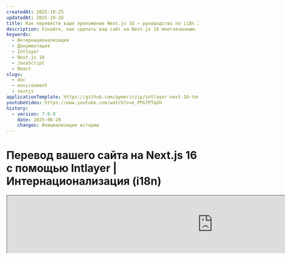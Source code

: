 ```yaml
---
createdAt: 2025-10-25
updatedAt: 2025-10-26
title: Как перевести ваше приложение Next.js 16 – руководство по i18n 2025
description: Узнайте, как сделать ваш сайт на Next.js 16 многоязычным. Следуйте документации для интернационализации (i18n) и перевода.
keywords:
  - Интернационализация
  - Документация
  - Intlayer
  - Next.js 16
  - JavaScript
  - React
slugs:
  - doc
  - environment
  - nextjs
applicationTemplate: https://github.com/aymericzip/intlayer-next-16-template
youtubeVideo: https://www.youtube.com/watch?v=e_PPG7PTqGU
history:
  - version: 7.0.0
    date: 2025-06-29
    changes: Инициализация истории
---
```


# Перевод вашего сайта на Next.js 16 с помощью Intlayer | Интернационализация (i18n)

<iframe title="Лучшее решение i18n для Next.js? Откройте для себя Intlayer" class="m-auto aspect-[16/9] w-full overflow-hidden rounded-lg border-0" allow="autoplay; gyroscope;" loading="lazy" width="1080" height="auto" src="https://www.youtube.com/embed/e_PPG7PTqGU?autoplay=0&amp;origin=http://intlayer.org&amp;controls=0&amp;rel=1"/>

Смотрите [Шаблон приложения](https://github.com/aymericzip/intlayer-next-16-template) на GitHub.

## Что такое Intlayer?

**Intlayer** — это инновационная, открытая библиотека интернационализации (i18n), разработанная для упрощения поддержки многоязычности в современных веб-приложениях. Intlayer бесшовно интегрируется с последним фреймворком **Next.js 16**, включая его мощный **App Router**. Она оптимизирована для работы с **Server Components** для эффективного рендеринга и полностью совместима с [**Turbopack**](https://nextjs.org/docs/architecture/turbopack).

С помощью Intlayer вы можете:

- **Легко управлять переводами** с использованием декларативных словарей на уровне компонентов.
- **Динамически локализовать метаданные**, маршруты и контент.
- **Получать доступ к переводам как в клиентских, так и в серверных компонентах**.
- **Обеспечить поддержку TypeScript** с автогенерируемыми типами, улучшая автодополнение и обнаружение ошибок.
- **Воспользуйтесь расширенными возможностями**, такими как динамическое определение и переключение локали.

> Intlayer совместим с Next.js 12, 13, 14 и 16. Если вы используете Next.js Page Router, вы можете обратиться к этому [руководству](https://github.com/aymericzip/intlayer/blob/main/docs/docs/ru/intlayer_with_nextjs_page_router.md). Для Next.js 12, 13, 14 с App Router обратитесь к этому [руководству](https://github.com/aymericzip/intlayer/blob/main/docs/docs/ru/intlayer_with_nextjs_14.md).

---

## Пошаговое руководство по настройке Intlayer в приложении Next.js

### Шаг 1: Установка зависимостей

Установите необходимые пакеты с помощью npm:

```bash packageManager="npm"
npm install intlayer next-intlayer
```

```bash packageManager="pnpm"
pnpm add intlayer next-intlayer
```

```bash packageManager="yarn"
yarn add intlayer next-intlayer
```

- **intlayer**

  Основной пакет, предоставляющий инструменты интернационализации для управления конфигурацией, перевода, [объявления контента](https://github.com/aymericzip/intlayer/blob/main/docs/docs/ru/dictionary/content_file.md), транспиляции и [CLI-команд](https://github.com/aymericzip/intlayer/blob/main/docs/docs/ru/intlayer_cli.md).

- **next-intlayer**

  Пакет, который интегрирует Intlayer с Next.js. Он предоставляет провайдеры контекста и хуки для интернационализации в Next.js. Кроме того, включает плагин Next.js для интеграции Intlayer с [Webpack](https://webpack.js.org/) или [Turbopack](https://nextjs.org/docs/app/api-reference/turbopack), а также прокси для определения предпочтительной локали пользователя, управления куки и обработки перенаправления URL.

### Шаг 2: Настройте ваш проект

Создайте конфигурационный файл для настройки языков вашего приложения:

```typescript fileName="intlayer.config.ts" codeFormat="typescript"
import { Locales, type IntlayerConfig } from "intlayer";

const config: IntlayerConfig = {
  internationalization: {
    locales: [
      Locales.ENGLISH,
      Locales.FRENCH,
      Locales.SPANISH,
      // Ваши другие локали
    ],
    defaultLocale: Locales.ENGLISH,
  },
};

export default config;
```

```javascript fileName="intlayer.config.mjs" codeFormat="esm"
import { Locales } from "intlayer";

/** @type {import('intlayer').IntlayerConfig} */
const config = {
  internationalization: {
    locales: [
      Locales.ENGLISH,
      Locales.FRENCH,
      Locales.SPANISH,
      // Ваши другие локали
    ],
    defaultLocale: Locales.ENGLISH,
  },
};

export default config;
```

```javascript fileName="intlayer.config.cjs" codeFormat="commonjs"
const { Locales } = require("intlayer");

/** @type {import('intlayer').IntlayerConfig} */
const config = {
  internationalization: {
    locales: [
      Locales.ENGLISH,
      Locales.FRENCH,
      Locales.SPANISH,
      // Ваши другие локали
    ],
    defaultLocale: Locales.ENGLISH,
  },
};

module.exports = config;
```

> С помощью этого файла конфигурации вы можете настроить локализованные URL, прокси-перенаправление, имена cookie, расположение и расширение ваших деклараций контента, отключить логи Intlayer в консоли и многое другое. Для полного списка доступных параметров обратитесь к [документации по конфигурации](https://github.com/aymericzip/intlayer/blob/main/docs/docs/ru/configuration.md).

### Шаг 3: Интеграция Intlayer в вашу конфигурацию Next.js

Настройте ваш Next.js для использования Intlayer:

```typescript fileName="next.config.ts" codeFormat="typescript"
import type { NextConfig } from "next";
import { withIntlayer } from "next-intlayer/server";

const nextConfig: NextConfig = {
  /* параметры конфигурации здесь */
};

export default withIntlayer(nextConfig);
```

```typescript fileName="next.config.mjs" codeFormat="esm"
import { withIntlayer } from "next-intlayer/server";

/** @type {import('next').NextConfig} */
const nextConfig = {
  /* параметры конфигурации здесь */
};

export default withIntlayer(nextConfig);
```

```typescript fileName="next.config.cjs" codeFormat="commonjs"
const { withIntlayer } = require("next-intlayer/server");

/** @type {import('next').NextConfig} */
const nextConfig = {
  /* параметры конфигурации здесь */
};

module.exports = withIntlayer(nextConfig);
```

> Плагин Next.js `withIntlayer()` используется для интеграции Intlayer с Next.js. Он обеспечивает сборку файлов деклараций контента и их мониторинг в режиме разработки. Он определяет переменные окружения Intlayer в средах [Webpack](https://webpack.js.org/) или [Turbopack](https://nextjs.org/docs/app/api-reference/turbopack). Кроме того, он предоставляет алиасы для оптимизации производительности и обеспечивает совместимость с серверными компонентами.

> Функция `withIntlayer()` является функцией, возвращающей промис. Она позволяет подготовить словари Intlayer перед началом сборки. Если вы хотите использовать её с другими плагинами, вы можете использовать await. Пример:
>
> ```tsx
> const nextConfig = await withIntlayer(nextConfig);
> const nextConfigWithOtherPlugins = withOtherPlugins(nextConfig);
>
> export default nextConfigWithOtherPlugins;
> ```
>
> Если вы хотите использовать его синхронно, вы можете использовать функцию `withIntlayerSync()`. Пример:
>
> ```tsx
> const nextConfig = withIntlayerSync(nextConfig);
> const nextConfigWithOtherPlugins = withOtherPlugins(nextConfig);
>
> export default nextConfigWithOtherPlugins;
> ```

### Шаг 4: Определите динамические маршруты локалей

Удалите всё из `RootLayout` и замените следующим кодом:

```tsx {3} fileName="src/app/layout.tsx" codeFormat="typescript"
import type { PropsWithChildren, FC } from "react";
import "./globals.css";

const RootLayout: FC<PropsWithChildren> = ({ children }) => (
  // Вы всё ещё можете обернуть children в другие провайдеры, такие как `next-themes`, `react-query`, `framer-motion` и т.д.
  <>{children}</>
);

export default RootLayout;
```

```jsx {3} fileName="src/app/layout.mjx" codeFormat="esm"
import "./globals.css";

const RootLayout = ({ children }) => (
  // Вы всё ещё можете обернуть дочерние элементы другими провайдерами, такими как `next-themes`, `react-query`, `framer-motion` и т.д.
  <>{children}</>
);

export default RootLayout;
```

```jsx {1,8} fileName="src/app/layout.csx" codeFormat="commonjs"
require("./globals.css");

const RootLayout = ({ children }) => (
  // Вы всё ещё можете обернуть дочерние элементы другими провайдерами, такими как `next-themes`, `react-query`, `framer-motion` и т.д.
  <>{children}</>
);

module.exports = {
  default: RootLayout,
  generateStaticParams,
};
```

> Оставляя компонент `RootLayout` пустым, вы позволяете установить атрибуты [`lang`](https://developer.mozilla.org/fr/docs/Web/HTML/Global_attributes/lang) и [`dir`](https://developer.mozilla.org/fr/docs/Web/HTML/Global_attributes/dir) для тега `<html>`.

Для реализации динамической маршрутизации укажите путь для локали, добавив новый layout в ваш каталог `[locale]`:

```tsx fileName="src/app/[locale]/layout.tsx" codeFormat="typescript"
import type { NextLayoutIntlayer } from "next-intlayer";
import { Inter } from "next/font/google";
import { getHTMLTextDir } from "intlayer";

const inter = Inter({ subsets: ["latin"] });

const LocaleLayout: NextLayoutIntlayer = async ({ children, params }) => {
  const { locale } = await params;
  return (
    <html lang={locale} dir={getHTMLTextDir(locale)}>
      <body className={inter.className}>{children}</body>
    </html>
  );
};

export default LocaleLayout;
```

```jsx fileName="src/app/[locale]/layout.mjx" codeFormat="esm"
import { getHTMLTextDir } from "intlayer";

const inter = Inter({ subsets: ["latin"] });

const LocaleLayout = async ({ children, params: { locale } }) => {
  const { locale } = await params;
  return (
    <html lang={locale} dir={getHTMLTextDir(locale)}>
      <body className={inter.className}>{children}</body>
    </html>
  );
};

export default LocaleLayout;
```

```jsx fileName="src/app/[locale]/layout.csx" codeFormat="commonjs"
const { Inter } = require("next/font/google");
const { getHTMLTextDir } = require("intlayer");

const inter = Inter({ subsets: ["latin"] });

const LocaleLayout = async ({ children, params: { locale } }) => {
  const { locale } = await params;
  return (
    <html lang={locale} dir={getHTMLTextDir(locale)}>
      <body className={inter.className}>{children}</body>
    </html>
  );
};

module.exports = LocaleLayout;
```

> Сегмент пути `[locale]` используется для определения локали. Пример: `/en-US/about` будет соответствовать `en-US`, а `/fr/about` — `fr`.

> На этом этапе вы столкнетесь с ошибкой: `Error: Missing <html> and <body> tags in the root layout.`. Это ожидаемо, так как файл `/app/page.tsx` больше не используется и может быть удален. Вместо этого сегмент пути `[locale]` активирует страницу `/app/[locale]/page.tsx`. Следовательно, страницы будут доступны по путям, таким как `/en`, `/fr`, `/es` в вашем браузере. Чтобы установить локаль по умолчанию как корневую страницу, обратитесь к настройке `proxy` в шаге 7.

Затем реализуйте функцию `generateStaticParams` в вашем Layout приложения.

```tsx {1} fileName="src/app/[locale]/layout.tsx" codeFormat="typescript"
export { generateStaticParams } from "next-intlayer"; // Строка для вставки

const LocaleLayout: NextLayoutIntlayer = async ({ children, params }) => {
  /*... Остальная часть кода*/
};

export default LocaleLayout;
```

```jsx {1} fileName="src/app/[locale]/layout.mjx" codeFormat="esm"
export { generateStaticParams } from "next-intlayer"; // Строка для вставки

const LocaleLayout = async ({ children, params: { locale } }) => {
  /*... Остальная часть кода */
};

// ... Остальная часть кода
```

```jsx {1,7} fileName="src/app/[locale]/layout.csx" codeFormat="commonjs"
const { generateStaticParams } = require("next-intlayer"); // Строка для вставки

const LocaleLayout = async ({ children, params: { locale } }) => {
  /*... Остальная часть кода */
};

module.exports = { default: LocaleLayout, generateStaticParams };
```

> `generateStaticParams` гарантирует, что ваше приложение предварительно собирает необходимые страницы для всех локалей, уменьшая вычисления во время выполнения и улучшая пользовательский опыт. Для получения дополнительной информации обратитесь к [документации Next.js по generateStaticParams](https://nextjs.org/docs/app/building-your-application/rendering/static-and-dynamic-rendering#generate-static-params).

> Intlayer работает с `export const dynamic = 'force-static';`, чтобы обеспечить предварительную сборку страниц для всех локалей.

### Шаг 5: Объявите Ваш Контент

Создайте и управляйте объявлениями контента для хранения переводов:

```tsx fileName="src/app/[locale]/page.content.ts" contentDeclarationFormat="typescript"
import { t, type Dictionary } from "intlayer";

const pageContent = {
  key: "page",
  content: {
    getStarted: {
      main: t({
        en: "Get started by editing",
        fr: "Commencez par éditer",
        es: "Comience por editar",
      }),
      pageLink: "src/app/page.tsx",
    },
  },
} satisfies Dictionary;

export default pageContent;
```

```javascript fileName="src/app/[locale]/page.content.mjs" contentDeclarationFormat="esm"
import { t } from "intlayer";

/** @type {import('intlayer').Dictionary} */
// Контент страницы с переводами
const pageContent = {
  key: "page",
  content: {
    getStarted: {
      main: t({
        en: "Get started by editing",
        fr: "Commencez par éditer",
        es: "Comience por editar",
      }),
      pageLink: "src/app/page.tsx",
    },
  },
};

export default pageContent;
```

```javascript fileName="src/app/[locale]/page.content.cjs" contentDeclarationFormat="commonjs"
const { t } = require("intlayer");

/** @type {import('intlayer').Dictionary} */
// Контент страницы с переводами
const pageContent = {
  key: "page",
  content: {
    getStarted: {
      main: t({
        en: "Get started by editing",
        fr: "Commencez par éditer",
        es: "Comience por editar",
      }),
      pageLink: "src/app/page.tsx",
    },
  },
};

module.exports = pageContent;
```

```json fileName="src/app/[locale]/page.content.json" contentDeclarationFormat="json"
{
  "$schema": "https://intlayer.org/schema.json",
  "key": "page",
  "content": {
    "getStarted": {
      "nodeType": "translation",
      "translation": {
        "en": "Get started by editing",
        "fr": "Commencez par éditer",
        "es": "Comience por editar"
      }
    },
    "pageLink": "src/app/page.tsx"
  }
}
```

> Ваши объявления контента могут быть определены в любом месте вашего приложения, как только они включены в каталог `contentDir` (по умолчанию, `./src`). И соответствуют расширению файла объявления контента (по умолчанию, `.content.{json,ts,tsx,js,jsx,mjs,mjx,cjs,cjx}`).

> Для получения дополнительной информации обратитесь к [документации по объявлениям контента](https://github.com/aymericzip/intlayer/blob/main/docs/docs/ru/dictionary/content_file.md).

### Шаг 6: Использование контента в вашем коде

Получайте доступ к вашим словарям контента по всему приложению:

```tsx fileName="src/app/[locale]/page.tsx" codeFormat="typescript"
import type { FC } from "react";
import { ClientComponentExample } from "@components/ClientComponentExample";
import { ServerComponentExample } from "@components/ServerComponentExample";
import { type NextPageIntlayer, IntlayerClientProvider } from "next-intlayer";
import { IntlayerServerProvider, useIntlayer } from "next-intlayer/server";

const PageContent: FC = () => {
  const content = useIntlayer("page");

  return (
    <>
      <p>{content.getStarted.main}</p> {/* Основной текст начала работы */}
      <code>{content.getStarted.pageLink}</code>{" "}
      {/* Ссылка на страницу начала работы */}
    </>
  );
};

const Page: NextPageIntlayer = async ({ params }) => {
  const { locale } = await params;

  return (
    <IntlayerServerProvider locale={locale}>
      <PageContent />
      <ServerComponentExample />

      <IntlayerClientProvider locale={locale}>
        <ClientComponentExample />
      </IntlayerClientProvider>
    </IntlayerServerProvider>
  );
};

export default Page;
```

```jsx fileName="src/app/[locale]/page.mjx" codeFormat="esm"
import { ClientComponentExample } from "@components/ClientComponentExample";
import { ServerComponentExample } from "@components/ServerComponentExample";
import { IntlayerClientProvider } from "next-intlayer";
import { IntlayerServerProvider, useIntlayer } from "next-intlayer/server";

const PageContent = () => {
  const content = useIntlayer("page");

  return (
    <>
      <p>{content.getStarted.main}</p> {/* Основной текст начала работы */}
      <code>{content.getStarted.pageLink}</code> {/* Ссылка на страницу */}
    </>
  );
};

const Page = async ({ params }) => {
  const { locale } = await params;

  return (
    <IntlayerServerProvider locale={locale}>
      <PageContent />
      <ServerComponentExample />

      <IntlayerClientProvider locale={locale}>
        <ClientComponentExample />
      </IntlayerClientProvider>
    </IntlayerServerProvider>
  );
};

export default Page;
```

```jsx fileName="src/app/[locale]/page.csx" codeFormat="commonjs"
import { ClientComponentExample } from "@components/ClientComponentExample";
import { ServerComponentExample } from "@components/ServerComponentExample";
import { IntlayerClientProvider } from "next-intlayer";
import { IntlayerServerProvider, useIntlayer } from "next-intlayer/server";

const PageContent = () => {
  const content = useIntlayer("page");

  return (
    <>
      <p>{content.getStarted.main}</p>
      <code>{content.getStarted.pageLink}</code>
    </>
  );
};

const Page = async ({ params }) => {
  const { locale } = await params;

  return (
    <IntlayerServerProvider locale={locale}>
      <PageContent />
      <ServerComponentExample />

      <IntlayerClientProvider locale={locale}>
        <ClientComponentExample />
      </IntlayerClientProvider>
    </IntlayerServerProvider>
  );
};
```

- **`IntlayerClientProvider`** используется для предоставления локали компонентам на стороне клиента. Его можно разместить в любом родительском компоненте, включая layout. Однако рекомендуется размещать его в layout, так как Next.js разделяет код layout между страницами, что делает это более эффективным. Используя `IntlayerClientProvider` в layout, вы избегаете повторной инициализации для каждой страницы, улучшая производительность и поддерживая единый контекст локализации во всем приложении.
- **`IntlayerServerProvider`** используется для предоставления локали дочерним компонентам на сервере. Его нельзя устанавливать в layout.

  > Layout и страница не могут использовать общий серверный контекст, поскольку система серверного контекста основана на хранилище данных для каждого запроса (через механизм [React's cache](https://react.dev/reference/react/cache)), из-за чего каждый "контекст" создаётся заново для разных сегментов приложения. Размещение провайдера в общем layout нарушит эту изоляцию, препятствуя правильной передаче значений серверного контекста вашим серверным компонентам.

  > Макет и страница не могут использовать общий серверный контекст, поскольку система серверного контекста основана на хранилище данных для каждого запроса (через механизм [React's cache](https://react.dev/reference/react/cache)), из-за чего каждый "контекст" создаётся заново для разных сегментов приложения. Размещение провайдера в общем макете нарушит эту изоляцию, что помешает правильной передаче значений серверного контекста вашим серверным компонентам.

```tsx {4,7} fileName="src/components/ClientComponentExample.tsx" codeFormat="typescript"
"use client";

import type { FC } from "react";
import { useIntlayer } from "next-intlayer";

export const ClientComponentExample: FC = () => {
  const content = useIntlayer("client-component-example"); // Создаёт декларацию связанного контента

  return (
    <div>
      <h2>{content.title}</h2>
      <p>{content.content}</p>
    </div>
  );
};
```

```jsx {3,6} fileName="src/components/ClientComponentExample.mjx" codeFormat="esm"
"use client";

import { useIntlayer } from "next-intlayer";

const ClientComponentExample = () => {
  const content = useIntlayer("client-component-example"); // Создание связанного объявления контента

  return (
    <div>
      <h2>{content.title}</h2>
      <p>{content.content}</p>
    </div>
  );
};
```

```jsx {3,6} fileName="src/components/ClientComponentExample.csx" codeFormat="commonjs"
"use client";

const { useIntlayer } = require("next-intlayer");

const ClientComponentExample = () => {
  const content = useIntlayer("client-component-example"); // Создание связанного объявления контента

  return (
    <div>
      <h2>{content.title}</h2>
      <p>{content.content}</p>
    </div>
  );
};
```

```tsx {2} fileName="src/components/ServerComponentExample.tsx"  codeFormat="typescript"
import type { FC } from "react";
import { useIntlayer } from "next-intlayer/server";

export const ServerComponentExample: FC = () => {
  const content = useIntlayer("server-component-example"); // Создание связанного объявления контента

  return (
    <div>
      <h2>{content.title}</h2>
      <p>{content.content}</p>
    </div>
  );
};
```

```jsx {1} fileName="src/components/ServerComponentExample.mjx" codeFormat="esm"
import { useIntlayer } from "next-intlayer/server";

const ServerComponentExample = () => {
  const content = useIntlayer("server-component-example"); // Создание связанного объявления контента

  return (
    <div>
      <h2>{content.title}</h2>
      <p>{content.content}</p>
    </div>
  );
};
```

```jsx {1} fileName="src/components/ServerComponentExample.csx" codeFormat="commonjs"
const { useIntlayer } = require("next-intlayer/server");

const ServerComponentExample = () => {
  const content = useIntlayer("server-component-example"); // Создание связанного объявления контента

  return (
    <div>
      <h2>{content.title}</h2>
      <p>{content.content}</p>
    </div>
  );
};
```

> Если вы хотите использовать ваш контент в атрибуте типа `string`, таком как `alt`, `title`, `href`, `aria-label` и т.д., вы должны вызвать значение функции, например:

> ```jsx
> <img src={content.image.src.value} alt={content.image.value} />
> ```

> Чтобы узнать больше о хуке `useIntlayer`, обратитесь к [документации](https://github.com/aymericzip/intlayer/blob/main/docs/docs/ru/packages/next-intlayer/useIntlayer.md).

### (Необязательно) Шаг 7: Настройка прокси для определения локали

Настройте прокси для определения предпочитаемой пользователем локали:

```typescript fileName="src/proxy.ts" codeFormat="typescript"
export { intlayerProxy as proxy } from "next-intlayer/proxy";

export const config = {
  matcher:
    "/((?!api|static|assets|robots|sitemap|sw|service-worker|manifest|.*\\..*|_next).*)",
};
```

```javascript fileName="src/proxy.mjs" codeFormat="esm"
export { intlayerProxy as proxy } from "next-intlayer/proxy";

export const config = {
  matcher:
    "/((?!api|static|assets|robots|sitemap|sw|service-worker|manifest|.*\\..*|_next).*)",
};
```

```javascript fileName="src/proxy.cjs" codeFormat="commonjs"
// Импортируем intlayerProxy из пакета next-intlayer/proxy
const { intlayerProxy } = require("next-intlayer/proxy");

// Конфигурация прокси с указанием matcher для исключения определённых путей
const config = {
  matcher:
    "/((?!api|static|assets|robots|sitemap|sw|service-worker|manifest|.*\\..*|_next).*)",
};

// Экспортируем proxy и config для использования в приложении
module.exports = { proxy: intlayerProxy, config };
```

> `intlayerProxy` используется для определения предпочтительной локали пользователя и перенаправления его на соответствующий URL, как указано в [конфигурации](https://github.com/aymericzip/intlayer/blob/main/docs/docs/ru/configuration.md). Кроме того, он позволяет сохранять предпочтительную локаль пользователя в cookie.

> Если необходимо объединить несколько прокси вместе (например, `intlayerProxy` с аутентификацией или кастомными прокси), Intlayer теперь предоставляет помощник под названием `multipleProxies`.

```ts
import { multipleProxies, intlayerProxy } from "next-intlayer/proxy";
import { customProxy } from "@utils/customProxy";

export const proxy = multipleProxies([intlayerProxy, customProxy]);
```

### (Необязательно) Шаг 8: Интернационализация ваших метаданных

Если вы хотите интернационализировать ваши метаданные, такие как заголовок страницы, вы можете использовать функцию `generateMetadata`, предоставляемую Next.js. Внутри вы можете получить содержимое из функции `getIntlayer` для перевода ваших метаданных.

```typescript fileName="src/app/[locale]/metadata.content.ts" contentDeclarationFormat="typescript"
import { type Dictionary, t } from "intlayer";
import { Metadata } from "next";

const metadataContent = {
  key: "page-metadata",
  content: {
    title: t({
      en: "Create Next App",
      fr: "Créer une application Next.js",
      es: "Crear una aplicación Next.js",
    }),
    description: t({
      en: "Generated by create next app",
      fr: "Généré par create next app",
      es: "Generado por create next app",
    }),
  },
} satisfies Dictionary<Metadata>;

export default metadataContent;
```

```javascript fileName="src/app/[locale]/metadata.content.mjs" contentDeclarationFormat="esm"
import { t } from "intlayer";

/** @type {import('intlayer').Dictionary<import('next').Metadata>} */
const metadataContent = {
  key: "page-metadata",
  content: {
    title: t({
      en: "Create Next App",
      fr: "Créer une application Next.js",
      es: "Crear una aplicación Next.js",
    }),
    description: t({
      en: "Generated by create next app",
      ru: "Сгенерировано с помощью create next app",
      fr: "Généré par create next app",
      es: "Generado por create next app",
    }),
  },
};

export default metadataContent;
      fr: "Généré par create next app",
      es: "Generado por create next app",
    }),
  },
};

export default metadataContent;
```

```javascript fileName="src/app/[locale]/metadata.content.cjs" contentDeclarationFormat="commonjs"
const { t } = require("intlayer");

/** @type {import('intlayer').Dictionary<import('next').Metadata>} */
const metadataContent = {
  key: "page-metadata",
  content: {
    title: t({
      en: "Create Next App",
      fr: "Créer une application Next.js",
      es: "Crear una aplicación Next.js",
    }),
    description: t({
      en: "Generated by create next app",
      ru: "Сгенерировано с помощью create next app",
      fr: "Généré par create next app",
      es: "Generado por create next app",
    }),
  },
};

module.exports = metadataContent;
```

```json fileName="src/app/[locale]/metadata.content.json" contentDeclarationFormat="json"
{
  "key": "page-metadata",
  "content": {
    "title": {
      "nodeType": "translation",
      "translation": {
        "ru": "Логотип Preact",
        "en": "Preact logo",
        "fr": "Logo Preact",
        "es": "Logo Preact"
      }
    },
    "description": {
      "nodeType": "translation",
      "translation": {
        "ru": "Сгенерировано с помощью create next app",
        "en": "Generated by create next app",
        "fr": "Généré par create next app",
        "es": "Generado por create next app"
      }
    }
  }
}
```

````typescript fileName="src/app/[locale]/layout.tsx or src/app/[locale]/page.tsx" codeFormat="typescript"
import { getIntlayer, getMultilingualUrls } from "intlayer";
import type { Metadata } from "next";
import type { LocalPromiseParams } from "next-intlayer";

export const generateMetadata = async ({
  params,
}: LocalPromiseParams): Promise<Metadata> => {
  const { locale } = await params;

  const metadata = getIntlayer("page-metadata", locale);

  /**
   * Генерирует объект, содержащий все URL для каждой локали.
   *
   * Пример:
   * ```ts
   *  getMultilingualUrls('/about');
   *
   *  // Возвращает
   *  // {
   *  //   en: '/about',
   *  //   fr: '/fr/about',
   *  //   es: '/es/about',
   *  // }
   * ```
   */
  const multilingualUrls = getMultilingualUrls("/");

  return {
    ...metadata,
    alternates: {
      canonical: multilingualUrls[locale as keyof typeof multilingualUrls],
      languages: { ...multilingualUrls, "x-default": "/" },
    },
    openGraph: {
      url: multilingualUrls[locale as keyof typeof multilingualUrls],
    },
  };
};

// ... Остальная часть кода
````

````javascript fileName="src/app/[locale]/layout.mjs or src/app/[locale]/page.mjs" codeFormat="esm"
import { getIntlayer, getMultilingualUrls } from "intlayer";

export const generateMetadata = async ({ params }) => {
  const { locale } = await params;

  const metadata = getIntlayer("page-metadata", locale);

  /**
   * Генерирует объект, содержащий все URL для каждого языка.
   *
   * Пример:
   * ```ts
   *  getMultilingualUrls('/about');
   *
   *  // Возвращает
   *  // {
   *  //   en: '/about',
   *  //   fr: '/fr/about',
   *  //   es: '/es/about'
   *  // }
   * ```
   */
  const multilingualUrls = getMultilingualUrls("/");

  return {
    ...metadata,
    alternates: {
      canonical: multilingualUrls[locale],
      languages: { ...multilingualUrls, "x-default": "/" },
    },
    openGraph: {
      url: multilingualUrls[locale],
    },
  };
};

// ... Остальная часть кода
````

````javascript fileName="src/app/[locale]/layout.cjs or src/app/[locale]/page.cjs" codeFormat="commonjs"
const { getIntlayer, getMultilingualUrls } = require("intlayer");

const generateMetadata = async ({ params }) => {
  const { locale } = await params;

  const metadata = getIntlayer("page-metadata", locale);

  /**
   * Генерирует объект, содержащий все URL для каждого языка.
   *
   * Пример:
   * ```ts
   *  getMultilingualUrls('/about');
   *
   *  // Возвращает
   *  // {
   *  //   en: '/about',
   *  //   fr: '/fr/about',
   *  //   es: '/es/about'
   *  // }
   * ```
   */
  const multilingualUrls = getMultilingualUrls("/");

  return {
    ...metadata,
    alternates: {
      canonical: multilingualUrls[locale],
      languages: { ...multilingualUrls, "x-default": "/" },
    },
    openGraph: {
      url: multilingualUrls[locale],
    },
  };
};

module.exports = { generateMetadata };

// ... Остальная часть кода
````

> Обратите внимание, что функция `getIntlayer`, импортируемая из `next-intlayer`, возвращает ваш контент, обёрнутый в `IntlayerNode`, что позволяет интегрироваться с визуальным редактором. В то время как функция `getIntlayer`, импортируемая из `intlayer`, возвращает ваш контент напрямую без дополнительных свойств.

Альтернативно, вы можете использовать функцию `getTranslation` для объявления ваших метаданных. Однако рекомендуется использовать файлы декларации контента, чтобы автоматизировать перевод ваших метаданных и в какой-то момент вынести контент во внешние файлы.

```typescript fileName="src/app/[locale]/layout.tsx or src/app/[locale]/page.tsx" codeFormat="typescript"
import {
  type IConfigLocales,
  getTranslation,
  getMultilingualUrls,
} from "intlayer";
import type { Metadata } from "next";
import type { LocalPromiseParams } from "next-intlayer";

export const generateMetadata = async ({
  params,
}: LocalPromiseParams): Promise<Metadata> => {
  const { locale } = await params;
  const t = <T>(content: IConfigLocales<T>) => getTranslation(content, locale);

  return {
    title: t<string>({
      en: "My title",
      fr: "Mon titre",
      es: "Mi título",
    }),
    description: t({
      en: "Моё описание",
      fr: "Ma description",
      es: "Mi descripción",
    }),
  };
};

// ... Остальная часть кода
```

```javascript fileName="src/app/[locale]/layout.mjs or src/app/[locale]/page.mjs" codeFormat="esm"
import { getTranslation, getMultilingualUrls } from "intlayer";

export const generateMetadata = async ({ params }) => {
  const { locale } = await params;
  const t = (content) => getTranslation(content, locale);

  return {
    title: t({
      en: "Мой заголовок",
      fr: "Mon titre",
      es: "Mi título",
    }),
    description: t({
      en: "Моё описание",
      fr: "Ma description",
      es: "Mi descripción",
    }),
  };
};

// ... Остальная часть кода
```

```javascript fileName="src/app/[locale]/layout.cjs or src/app/[locale]/page.cjs" codeFormat="commonjs"
const { getTranslation, getMultilingualUrls } = require("intlayer");

const generateMetadata = async ({ params }) => {
  const { locale } = await params;

  const t = (content) => getTranslation(content, locale);

  return {
    title: t({
      en: "My title",
      fr: "Mon titre",
      es: "Mi título",
    }),
    description: t({
      en: "My description",
      fr: "Ma description",
      es: "Mi descripción",
    }),
  };
};

module.exports = { generateMetadata };

// ... Остальная часть кода
```

> Узнайте больше об оптимизации метаданных [в официальной документации Next.js](https://nextjs.org/docs/app/building-your-application/optimizing/metadata).

### (Необязательно) Шаг 9: Интернационализация вашего sitemap.xml и robots.txt

Для интернационализации ваших файлов `sitemap.xml` и `robots.txt` вы можете использовать функцию `getMultilingualUrls`, предоставляемую Intlayer. Эта функция позволяет генерировать многоязычные URL-адреса для вашей карты сайта.

```tsx fileName="src/app/sitemap.ts" codeFormat="typescript"
import { getMultilingualUrls } from "intlayer";
import type { MetadataRoute } from "next";

const sitemap = (): MetadataRoute.Sitemap => [
  {
    url: "https://example.com",
    alternates: {
      languages: { ...getMultilingualUrls("https://example.com") },
    },
  },
  {
    url: "https://example.com/login",
    alternates: {
      languages: { ...getMultilingualUrls("https://example.com/login") },
    },
  },
  {
    url: "https://example.com/register",
    alternates: {
      languages: { ...getMultilingualUrls("https://example.com/register") },
    },
  },
];

export default sitemap;
```

```jsx fileName="src/app/sitemap.mjx" codeFormat="esm"
import { getMultilingualUrls } from "intlayer";

const sitemap = () => [
  {
    url: "https://example.com",
    alternates: {
      languages: { ...getMultilingualUrls("https://example.com") },
    },
  },
  {
    url: "https://example.com/login",
    alternates: {
      languages: { ...getMultilingualUrls("https://example.com/login") },
    },
  },
  {
    url: "https://example.com/register",
    alternates: {
      languages: { ...getMultilingualUrls("https://example.com/register") },
    },
  },
];

export default sitemap;
```

```jsx fileName="src/app/sitemap.csx" codeFormat="commonjs"
const { getMultilingualUrls } = require("intlayer");

const sitemap = () => [
  {
    url: "https://example.com",
    alternates: {
      languages: { ...getMultilingualUrls("https://example.com") },
    },
  },
  {
    url: "https://example.com/login",
    alternates: {
      languages: { ...getMultilingualUrls("https://example.com/login") },
    },
  },
  {
    url: "https://example.com/register",
    alternates: {
      languages: { ...getMultilingualUrls("https://example.com/register") },
    },
  },
];

module.exports = sitemap;
```

```tsx fileName="src/app/robots.ts" codeFormat="typescript"
import type { MetadataRoute } from "next";
import { getMultilingualUrls } from "intlayer";

const getAllMultilingualUrls = (urls: string[]) =>
  urls.flatMap((url) => Object.values(getMultilingualUrls(url)) as string[]);

// Функция для получения всех мультиязычных URL
const robots = (): MetadataRoute.Robots => ({
  rules: {
    userAgent: "*", // Правила для всех агентов пользователя
    allow: ["/"], // Разрешенные пути
    disallow: getAllMultilingualUrls(["/login", "/register"]), // Запрещенные пути (мультиязычные)
  },
  host: "https://example.com", // Хост сайта
  sitemap: `https://example.com/sitemap.xml`, // Путь к карте сайта
});

export default robots;
```

```jsx fileName="src/app/robots.mjx" codeFormat="esm"
import { getMultilingualUrls } from "intlayer";

// Функция для получения всех мультиязычных URL
const getAllMultilingualUrls = (urls) =>
  urls.flatMap((url) => Object.values(getMultilingualUrls(url)));

const robots = () => ({
  rules: {
    userAgent: "*", // Правила для всех агентов пользователя
    allow: ["/"], // Разрешенные пути
    disallow: getAllMultilingualUrls(["/login", "/register"]), // Запрещенные пути (мультиязычные)
  },
  host: "https://example.com", // Хост сайта
  sitemap: `https://example.com/sitemap.xml`,
});

export default robots;
```

```jsx fileName="src/app/robots.csx" codeFormat="commonjs"
const { getMultilingualUrls } = require("intlayer");

// Получить все многоязычные URL-адреса из списка URL
const getAllMultilingualUrls = (urls) =>
  urls.flatMap((url) => Object.values(getMultilingualUrls(url)));

const robots = () => ({
  rules: {
    userAgent: "*", // Правила для всех агентов пользователя
    allow: ["/"], // Разрешить доступ ко всем страницам
    disallow: getAllMultilingualUrls(["/login", "/register"]), // Запретить доступ к страницам входа и регистрации на всех языках
  },
  host: "https://example.com",
  sitemap: `https://example.com/sitemap.xml`,
});

module.exports = robots;
```

> Узнайте больше об оптимизации карты сайта [в официальной документации Next.js](https://nextjs.org/docs/app/api-reference/file-conventions/metadata/sitemap). Узнайте больше об оптимизации robots.txt [в официальной документации Next.js](https://nextjs.org/docs/app/api-reference/file-conventions/metadata/robots).

### (Необязательно) Шаг 10: Изменение языка вашего контента

Для изменения языка вашего контента в Next.js рекомендуется использовать компонент `Link` для перенаправления пользователей на соответствующую локализованную страницу. Компонент `Link` позволяет предварительно загружать страницу, что помогает избежать полной перезагрузки страницы.

```tsx fileName="src/components/LocaleSwitcher.tsx" codeFormat="typescript"
"use client";

import type { FC } from "react";
import {
  Locales,
  getHTMLTextDir,
  getLocaleName,
  getLocalizedUrl,
} from "intlayer";
import { useLocale } from "next-intlayer";
import Link from "next/link";

export const LocaleSwitcher: FC = () => {
  const { locale, pathWithoutLocale, availableLocales, setLocale } =
    useLocale();

  return (
    <div>
      <button popoverTarget="localePopover">{getLocaleName(locale)}</button>
      <div id="localePopover" popover="auto">
        {availableLocales.map((localeItem) => (
          <Link
            href={getLocalizedUrl(pathWithoutLocale, localeItem)}
            key={localeItem}
            aria-current={locale === localeItem ? "page" : undefined}
            onClick={() => setLocale(localeItem)}
            replace // Будет гарантировать, что кнопка "назад" в браузере перенаправит на предыдущую страницу
          >
            <span>
              {/* Локаль - например, FR */}
              {localeItem}
            </span>
            <span>
              {/* Язык на его собственной локали - например, Français */}
              {getLocaleName(localeItem, locale)}
            </span>
            <span dir={getHTMLTextDir(localeItem)} lang={localeItem}>
              {/* Язык на текущей локали - например, Francés при установленной локали Locales.SPANISH */}
              {getLocaleName(localeItem)}
            </span>
            <span dir="ltr" lang={Locales.ENGLISH}>
              {/* Язык на английском - например, French */}
              {getLocaleName(localeItem, Locales.ENGLISH)}
            </span>
          </Link>
        ))}
      </div>
    </div>
  );
};
```

```jsx fileName="src/components/LocaleSwitcher.msx" codeFormat="esm"
"use client";

import {
  Locales,
  getHTMLTextDir,
  getLocaleName,
  getLocalizedUrl,
} from "intlayer";
import { useLocale } from "next-intlayer";
import Link from "next/link";

export const LocaleSwitcher = () => {
  const { locale, pathWithoutLocale, availableLocales, setLocale } =
    useLocale();

  return (
    <div>
      <button popoverTarget="localePopover">{getLocaleName(locale)}</button>
      <div id="localePopover" popover="auto">
        {availableLocales.map((localeItem) => (
          <Link
            href={getLocalizedUrl(pathWithoutLocale, localeItem)}
            key={localeItem}
            aria-current={locale === localeItem ? "page" : undefined}
            onClick={() => setLocale(localeItem)}
            replace // Обеспечит, что кнопка "назад" в браузере перенаправит на предыдущую страницу
          >
            <span>
              {/* Локаль - например, FR */}
              {localeItem}
            </span>
            <span>
              {/* Язык на своей локали - например, Français */}
              {getLocaleName(localeItem, locale)}
            </span>
            <span dir={getHTMLTextDir(localeItem)} lang={localeItem}>
              {/* Язык на текущей локали - например, Francés при текущей локали Locales.SPANISH */}
              {getLocaleName(localeItem)}
            </span>
            <span dir="ltr" lang={Locales.ENGLISH}>
              {/* Язык на английском - например, French */}
              {getLocaleName(localeItem, Locales.ENGLISH)}
            </span>
          </Link>
        ))}
      </div>
    </div>
  );
};
```

```jsx fileName="src/components/LocaleSwitcher.csx" codeFormat="commonjs"
"use client";

const {
  Locales,
  getHTMLTextDir,
  getLocaleName,
  getLocalizedUrl,
} = require("intlayer");
const { useLocale } = require("next-intlayer");
const Link = require("next/link");

export const LocaleSwitcher = () => {
  const { locale, pathWithoutLocale, availableLocales, setLocale } =
    useLocale();

  return (
    <div>
      <button popoverTarget="localePopover">{getLocaleName(locale)}</button>
      <div id="localePopover" popover="auto">
        {availableLocales.map((localeItem) => (
          <Link
            href={getLocalizedUrl(pathWithoutLocale, localeItem)}
            key={localeItem}
            aria-current={locale === localeItem ? "page" : undefined}
            onClick={() => setLocale(localeItem)}
            replace // Обеспечит, что кнопка "назад" в браузере вернёт на предыдущую страницу
          >
            <span>
              {/* Локаль - например, FR */}
              {localeItem}
            </span>
            <span>
              {/* Язык на своей локали - например, Français */}
              {getLocaleName(localeItem, locale)}
            </span>
            <span dir={getHTMLTextDir(localeItem)} lang={localeItem}>
              {/* Язык на текущей локали - например, Francés при установленной локали Locales.SPANISH */}
              {getLocaleName(localeItem)}
            </span>
            <span dir="ltr" lang={Locales.ENGLISH}>
              {/* Язык на английском - например, French */}
              {getLocaleName(localeItem, Locales.ENGLISH)}
            </span>
          </Link>
        ))}
      </div>
    </div>
  );
};
```

> Альтернативным способом является использование функции `setLocale`, предоставляемой хуком `useLocale`. Эта функция не позволит предварительно загружать страницу. Подробнее смотрите в [документации по хуку `useLocale`](https://github.com/aymericzip/intlayer/blob/main/docs/docs/ru/packages/next-intlayer/useLocale.md).

> Вы также можете задать функцию в опции `onLocaleChange`, чтобы запускать пользовательскую функцию при изменении локали.

```tsx fileName="src/components/LocaleSwitcher.tsx"
"use client";

import { useRouter } from "next/navigation";
import { useLocale } from "next-intlayer";
import { getLocalizedUrl } from "intlayer";

// ... Остальная часть кода

const router = useRouter();
const { setLocale } = useLocale({
  onLocaleChange: (locale) => {
    router.push(getLocalizedUrl(pathWithoutLocale, locale));
  },
});

return (
  <button onClick={() => setLocale(Locales.FRENCH)}>
    Переключить на французский
  </button>
);
```

> Ссылки на документацию:
>
> - [`useLocale` hook](https://github.com/aymericzip/intlayer/blob/main/docs/docs/ru/packages/next-intlayer/useLocale.md)
> - [`getLocaleName` hook](https://github.com/aymericzip/intlayer/blob/main/docs/docs/ru/packages/intlayer/getLocaleName.md)
> - [`getLocalizedUrl` hook](https://github.com/aymericzip/intlayer/blob/main/docs/docs/ru/packages/intlayer/getLocalizedUrl.md)
> - [`getHTMLTextDir` хук](https://github.com/aymericzip/intlayer/blob/main/docs/docs/ru/packages/intlayer/getHTMLTextDir.md)
> - Атрибут [`hrefLang`](https://developers.google.com/search/docs/specialty/international/localized-versions?hl=fr)
> - Атрибут [`lang`](https://developer.mozilla.org/ru/docs/Web/HTML/Global_attributes/lang)
> - Атрибут [`dir`](https://developer.mozilla.org/ru/docs/Web/HTML/Global_attributes/dir)
> - Атрибут [`aria-current`](https://developer.mozilla.org/ru/docs/Web/Accessibility/ARIA/Attributes/aria-current)

### (Необязательно) Шаг 11: Создание локализованного компонента Link

Чтобы обеспечить навигацию вашего приложения с учетом текущей локали, вы можете создать пользовательский компонент `Link`. Этот компонент автоматически добавляет префикс текущего языка к внутренним URL, так что, например, когда франкоязычный пользователь нажимает на ссылку на страницу "О нас", он перенаправляется на `/fr/about` вместо `/about`.

Такое поведение полезно по нескольким причинам:

- **SEO и удобство для пользователя**: Локализованные URL помогают поисковым системам правильно индексировать страницы на разных языках и предоставлять пользователям контент на предпочитаемом языке.
- **Последовательность**: Используя локализованную ссылку по всему приложению, вы гарантируете, что навигация остается в рамках текущей локали, предотвращая неожиданные переключения языка.
- **Поддерживаемость**: Централизация логики локализации в одном компоненте упрощает управление URL-адресами, делая ваш код более удобным для поддержки и расширения по мере роста приложения.

Ниже приведена реализация локализованного компонента `Link` на TypeScript:

```tsx fileName="src/components/Link.tsx" codeFormat="typescript"
"use client";

import { getLocalizedUrl } from "intlayer";
import NextLink, { type LinkProps as NextLinkProps } from "next/link";
import { useLocale } from "next-intlayer";
import type { PropsWithChildren, FC } from "react";

/**
 * Вспомогательная функция для проверки, является ли данный URL внешним.
 * Если URL начинается с http:// или https://, он считается внешним.
 */
export const checkIsExternalLink = (href?: string): boolean =>
  /^https?:\/\//.test(href ?? "");

/**
 * Кастомный компонент Link, который адаптирует атрибут href в зависимости от текущей локали.
 * Для внутренних ссылок используется `getLocalizedUrl`, чтобы добавить префикс локали к URL (например, /fr/about).
 * Это гарантирует, что навигация останется в контексте той же локали.
 */
export const Link: FC<PropsWithChildren<NextLinkProps>> = ({
  href,
  children,
  ...props
}) => {
  const { locale } = useLocale();
  const isExternalLink = checkIsExternalLink(href.toString());

  // Если ссылка внутренняя и href валиден, получить локализованный URL.
  const hrefI18n: NextLinkProps["href"] =
    href && !isExternalLink ? getLocalizedUrl(href.toString(), locale) : href;

  return (
    <NextLink href={hrefI18n} {...props}>
      {children}
    </NextLink>
  );
};
```

```jsx fileName="src/components/Link.mjx" codeFormat="esm"
"use client";

import { getLocalizedUrl } from "intlayer";
import NextLink from "next/link";
import { useLocale } from "next-intlayer";

/**
 * Утилита для проверки, является ли данный URL внешним.
 * Если URL начинается с http:// или https://, он считается внешним.
 */
export const checkIsExternalLink = (href) => /^https?:\/\//.test(href ?? "");

/**
 * Кастомный компонент Link, который адаптирует атрибут href в зависимости от текущей локали.
 * Для внутренних ссылок используется `getLocalizedUrl` для добавления префикса локали к URL (например, /fr/about).
 * Это гарантирует, что навигация остается в контексте одной локали.
 */
export const Link = ({ href, children, ...props }) => {
  const { locale } = useLocale();
  const isExternalLink = checkIsExternalLink(href.toString());

  // Если ссылка внутренняя и предоставлен действительный href, получить локализованный URL.
  const hrefI18n =
    href && !isExternalLink ? getLocalizedUrl(href.toString(), locale) : href;

  return (
    <NextLink href={hrefI18n} {...props}>
      {children}
    </NextLink>
  );
};
```

```jsx fileName="src/components/Link.csx" codeFormat="commonjs"
"use client";

const { getLocalizedUrl } = require("intlayer");
const NextLink = require("next/link");
const { useLocale } = require("next-intlayer");

/**
 * Вспомогательная функция для проверки, является ли данный URL внешним.
 * Если URL начинается с http:// или https://, он считается внешним.
 */
const checkIsExternalLink = (href) => /^https?:\/\//.test(href ?? "");

/**
 * Пользовательский компонент Link, который адаптирует атрибут href в зависимости от текущей локали.
 * Для внутренних ссылок используется `getLocalizedUrl` для добавления префикса локали к URL (например, /fr/about).
 * Это гарантирует, что навигация происходит в рамках одной локали.
 */
const Link = ({ href, children, ...props }) => {
  const { locale } = useLocale();
  const isExternalLink = checkIsExternalLink(href.toString());

  // Если ссылка внутренняя и предоставлен корректный href, получить локализованный URL.
  const hrefI18n =
    href && !isExternalLink ? getLocalizedUrl(href.toString(), locale) : href;

  return (
    <NextLink href={hrefI18n} {...props}>
      {children}
    </NextLink>
  );
};
```

#### Как это работает

- **Определение внешних ссылок**:  
  Вспомогательная функция `checkIsExternalLink` определяет, является ли URL внешним. Внешние ссылки остаются без изменений, так как они не требуют локализации.

- **Получение текущей локали**:  
  Хук `useLocale` предоставляет текущую локаль (например, `fr` для французского).

- **Локализация URL**:  
  Для внутренних ссылок (то есть не внешних) используется `getLocalizedUrl`, которая автоматически добавляет префикс локали к URL. Это означает, что если пользователь использует французский язык, передача `/about` в качестве `href` преобразуется в `/fr/about`.

- **Возврат ссылки**:  
  Компонент возвращает элемент `<a>` с локализованным URL, обеспечивая согласованную навигацию в рамках выбранной локали.

Интегрируя этот компонент `Link` по всему вашему приложению, вы поддерживаете последовательный и ориентированный на язык пользовательский опыт, а также получаете преимущества улучшенного SEO и удобства использования.

### (Необязательно) Шаг 12: Получение текущей локали в Server Actions

Если вам нужна активная локаль внутри Server Action (например, для локализации писем или выполнения логики, зависящей от локали), вызовите `getLocale` из `next-intlayer/server`:

```tsx fileName="src/app/actions/getLocale.ts" codeFormat="typescript"
"use server";

import { getLocale } from "next-intlayer/server";

export const myServerAction = async () => {
  const locale = await getLocale();

  // Сделать что-то с локалью
};
```

> Функция `getLocale` использует каскадную стратегию для определения локали пользователя:
>
> 1. Сначала проверяет заголовки запроса на наличие значения локали, которое могло быть установлено прокси
> 2. Если локаль не найдена в заголовках, ищет локаль, сохранённую в cookies
> 3. Если cookies отсутствуют, пытается определить предпочитаемый язык пользователя из настроек браузера
> 4. В крайнем случае используется локаль по умолчанию, настроенная в приложении
>
> Это гарантирует выбор наиболее подходящей локали на основе доступного контекста.

### (Необязательно) Шаг 13: Оптимизация размера вашего бандла

При использовании `next-intlayer` словари по умолчанию включаются в бандл для каждой страницы. Чтобы оптимизировать размер бандла, Intlayer предоставляет необязательный плагин SWC, который интеллектуально заменяет вызовы `useIntlayer` с помощью макросов. Это гарантирует, что словари включаются в бандлы только для тех страниц, которые действительно их используют.

Чтобы включить эту оптимизацию, установите пакет `@intlayer/swc`. После установки `next-intlayer` автоматически обнаружит и использует этот плагин:

```bash packageManager="npm"
npm install @intlayer/swc --save-dev
```

```bash packageManager="pnpm"
pnpm add @intlayer/swc --save-dev
```

```bash packageManager="yarn"
yarn add @intlayer/swc --save-dev
```

> Примечание: Эта оптимизация доступна только для Next.js версии 13 и выше.

> Примечание: Этот пакет не устанавливается по умолчанию, поскольку плагины SWC в Next.js всё ещё находятся в экспериментальной стадии. Это может измениться в будущем.

### Отслеживание изменений словарей в Turbopack

При использовании Turbopack в качестве сервера разработки с командой `next dev`, изменения в словарях по умолчанию не будут автоматически обнаруживаться.

Это ограничение связано с тем, что Turbopack не может параллельно запускать плагины webpack для мониторинга изменений в ваших файлах контента. Чтобы обойти это, необходимо использовать команду `intlayer watch`, которая одновременно запускает сервер разработки и наблюдатель сборки Intlayer.

```json5 fileName="package.json"
{
  // ... Ваши существующие настройки package.json
  "scripts": {
    // ... Ваши существующие настройки скриптов
    "dev": "intlayer watch --with 'next dev'",
  },
}
```

> Если вы используете next-intlayer@<=6.x.x, необходимо сохранять флаг `--turbopack`, чтобы приложение Next.js 16 корректно работало с Turbopack. Мы рекомендуем использовать next-intlayer@>=7.x.x, чтобы избежать этого ограничения.

### Настройка TypeScript

Intlayer использует расширение модулей (module augmentation), чтобы использовать преимущества TypeScript и сделать ваш код более надежным.

![Автодополнение](https://github.com/aymericzip/intlayer/blob/main/docs/assets/autocompletion.png?raw=true)

![Ошибка перевода](https://github.com/aymericzip/intlayer/blob/main/docs/assets/translation_error.png?raw=true)

Убедитесь, что ваша конфигурация TypeScript включает автогенерируемые типы.

```json5 fileName="tsconfig.json"
{
  // ... Ваши существующие конфигурации TypeScript
  "include": [
    // ... Ваши существующие конфигурации TypeScript
    ".intlayer/**/*.ts", // Включить автоматически сгенерированные типы
  ],
}
```

### Конфигурация Git

Рекомендуется игнорировать файлы, сгенерированные Intlayer. Это позволит избежать их коммита в ваш репозиторий Git.

Для этого вы можете добавить следующие инструкции в ваш файл `.gitignore`:

```plaintext fileName=".gitignore"
# Игнорировать файлы, сгенерированные Intlayer
.intlayer
```

### Расширение VS Code

Для улучшения вашего опыта разработки с Intlayer вы можете установить официальное **расширение Intlayer для VS Code**.

[Установить из VS Code Marketplace](https://marketplace.visualstudio.com/items?itemName=intlayer.intlayer-vs-code-extension)

Это расширение предоставляет:

- **Автодополнение** для ключей переводов.
- **Обнаружение ошибок в реальном времени** для отсутствующих переводов.
- **Встроенный просмотр** переведённого контента.
- **Быстрые действия** для лёгкого создания и обновления переводов.

Для получения дополнительной информации о том, как использовать расширение, обратитесь к [документации по расширению Intlayer для VS Code](https://intlayer.org/doc/vs-code-extension).

### Дальнейшие шаги

Для дальнейшей работы вы можете реализовать [визуальный редактор](https://github.com/aymericzip/intlayer/blob/main/docs/docs/ru/intlayer_visual_editor.md) или вынести ваш контент с помощью [CMS](https://github.com/aymericzip/intlayer/blob/main/docs/docs/ru/intlayer_CMS.md).
